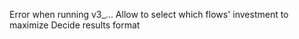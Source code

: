 Error when running v3_...
Allow to select which flows' investment to maximize
Decide results format
